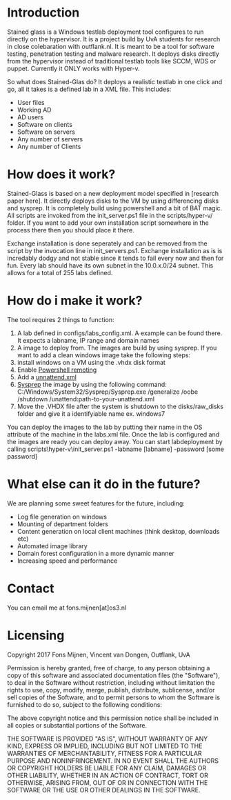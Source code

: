 # Introduction
Stained glass is a Windows testlab deployment tool configures to run directly on the hypervisor. It is a project build by UvA students for research in close colebaration with outflank.nl. It is meant to be a tool for software testing, penetration testing and malware research. It deploys disks directly from the hypervisor instead of traditional testlab tools like SCCM, WDS or puppet. Currently it ONLY works with Hyper-v.

So what does Stained-Glas do? It deploys a realistic testlab in one click and go, all it takes is a defined lab in a XML file. This includes:
  * User files
  * Working AD
  * AD users
  * Software on clients
  * Software on servers
  * Any number of servers
  * Any number of Clients

# How does it work?

Stained-Glass is based on a new deployment model specified in [research paper here]. It directly deploys disks to the VM by using differencing disks and sysprep. It is completely build using powershell and a bit of BAT magic. All scripts are invoked from the init_server.ps1 file in the scripts/hyper-v/ folder. If you want to add your own installation script somewhere in the process there then you should place it there.

Exchange installation is done seperately and can be removed from the script by the invocation line in init_servers.ps1. Exchange installation as is is incredably dodgy and not stable since it tends to fail every now and then for fun. Every lab should have its own subnet in the 10.0.x.0/24 subnet. This allows for a total of 255 labs defined. 
  

# How do i make it work?

The tool requires 2 things to function:

1. A lab defined in configs/labs_config.xml. A example can be found there. It expects a labname, IP range and domain names
2. A image to deploy from. The images are build by using sysprep. If you want to add a clean windows image take the following steps:
  1. install windows on a VM using the .vhdx disk format
  2. Enable [Powershell remoting](https://msdn.microsoft.com/en-us/powershell/reference/4.0/microsoft.powershell.core/enable-psremoting)
  3. Add a [unnattend.xml](https://technet.microsoft.com/en-us/library/c026170e-40ef-4191-98dd-0b9835bfa580)
  4. [Sysprep](https://technet.microsoft.com/en-us/library/cc721940(v=ws.10).aspx) the image by using the following command: C:/Windows/System32/Sysprep/Sysprep.exe /generalize /oobe /shutdown /unattend:path-to-your-unattend.xml
  5. Move the .VHDX file after the system is shutdown to the disks/raw_disks folder and give it a identifyiable name ex. windows7
 
 You can deploy the images to the lab by putting their name in the OS attribute of the machine in the labs.xml file. Once the lab is configured and the images are ready you can deploy away. You can start labdeployment by calling scripts\hyper-v\init_server.ps1 -labname [labname] -password [some password]

# What else can it do in the future?

We are planning some sweet features for the future, including:

  * Log file generation on windows
  * Mounting of department folders
  * Content generation on local client machines (think desktop, downloads etc)
  * Automated image library
  * Domain forest configuration in a more dynamic manner
  * Increasing speed and performance

# Contact

You can email me at fons.mijnen[at]os3.nl

# Licensing

Copyright 2017 Fons Mijnen, Vincent van Dongen, Outflank, UvA

Permission is hereby granted, free of charge, to any person obtaining a copy of this software and associated documentation files (the "Software"), to deal in the Software without restriction, including without limitation the rights to use, copy, modify, merge, publish, distribute, sublicense, and/or sell copies of the Software, and to permit persons to whom the Software is furnished to do so, subject to the following conditions:

The above copyright notice and this permission notice shall be included in all copies or substantial portions of the Software.

THE SOFTWARE IS PROVIDED "AS IS", WITHOUT WARRANTY OF ANY KIND, EXPRESS OR IMPLIED, INCLUDING BUT NOT LIMITED TO THE WARRANTIES OF MERCHANTABILITY, FITNESS FOR A PARTICULAR PURPOSE AND NONINFRINGEMENT. IN NO EVENT SHALL THE AUTHORS OR COPYRIGHT HOLDERS BE LIABLE FOR ANY CLAIM, DAMAGES OR OTHER LIABILITY, WHETHER IN AN ACTION OF CONTRACT, TORT OR OTHERWISE, ARISING FROM, OUT OF OR IN CONNECTION WITH THE SOFTWARE OR THE USE OR OTHER DEALINGS IN THE SOFTWARE.

